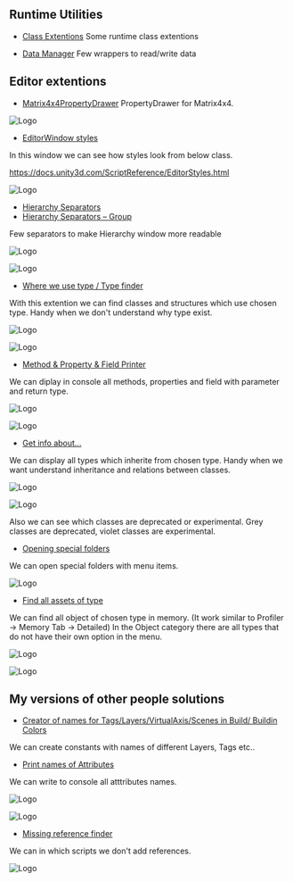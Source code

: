 ## Runtime Utilities
* [Class Extentions](https://github.com/uvivagabond/UB_Unity_Utilities/tree/master/Assets/Scripts/Class%20Extensions) 
Some runtime class extentions
 
* [Data Manager](https://github.com/uvivagabond/UB_Unity_Utilities/blob/master/Assets/Scripts/DataManager.cs) 
Few wrappers to read/write data 
 
## Editor extentions
* [Matrix4x4PropertyDrawer](https://github.com/uvivagabond/UB_Unity_Utilities/tree/master/Assets/Scripts/Class%20Extensions) 
PropertyDrawer for Matrix4x4. 
 
![Logo](https://github.com/uvivagabond/UB_Unity_Utilities/blob/master/README%20Pictures/matrix4x4%20inspector.png)
* [EditorWindow styles](https://github.com/uvivagabond/UB_Unity_Utilities/blob/master/Assets/Editor/MenuItems/EditorStyleWindow.cs) 
 
In this window we can see how styles look from below class.
  
https://docs.unity3d.com/ScriptReference/EditorStyles.html
 
 
![Logo](https://github.com/uvivagabond/UB_Unity_Utilities/blob/master/README%20Pictures/Editor%20window%20styles.png)
 


* [Hierarchy Separators](https://github.com/uvivagabond/UB_Unity_Utilities/blob/master/Assets/Editor/MenuItems/AddHierarchySeparator.cs) 
* [Hierarchy Separators – Group](https://github.com/uvivagabond/UB_Unity_Utilities/blob/master/Assets/Editor/MenuItems/GroupUtility.cs) 
    
Few separators to make Hierarchy window more readable
 
 
![Logo](https://github.com/uvivagabond/UB_Unity_Utilities/blob/master/README%20Pictures/separators%20menu.png)
 
![Logo](https://github.com/uvivagabond/UB_Unity_Utilities/blob/master/README%20Pictures/separators.png)
 

* [Where we use type / Type finder](https://github.com/uvivagabond/UB_Unity_Utilities/tree/master/Assets/Editor/MenuItems/TypeCounter) 
 
With this extention we can find classes and structures which use chosen type. Handy when we don't understand why type exist.
  
![Logo](https://github.com/uvivagabond/UB_Unity_Utilities/blob/master/README%20Pictures/where%20we%20use%20type.png)
 
![Logo](https://github.com/uvivagabond/UB_Unity_Utilities/blob/master/README%20Pictures/where%20we%20use%20type%20Collider.png)
* [Method & Property & Field Printer](https://github.com/uvivagabond/UB_Unity_Utilities/tree/master/Assets/Editor/MenuItems/TypeCounter) 
    
 We can diplay in console all methods, properties and field with parameter and return type. 
      
![Logo](https://github.com/uvivagabond/UB_Unity_Utilities/blob/master/README%20Pictures/all%20methods%20properties%20in.png)
   
![Logo](https://github.com/uvivagabond/UB_Unity_Utilities/blob/master/README%20Pictures/all%20methods%20properties%20in%20Animator.png)

   
* [Get info about...](https://github.com/uvivagabond/UB_Unity_Utilities/blob/master/Assets/Editor/MenuItems/TypeCounter/TypeCounter.cs) 

  
We can display all types which inherite from chosen type. Handy when we want understand inheritance and relations between classes.
   
![Logo](https://github.com/uvivagabond/UB_Unity_Utilities/blob/master/README%20Pictures/GetInfoAbout.png)
  

  
![Logo](https://github.com/uvivagabond/UB_Unity_Utilities/blob/master/README%20Pictures/GetInfo%20About%20SO.png)
    
Also we can see which classes are deprecated or experimental.  Grey classes are deprecated, violet classes are experimental.       
  
* [Opening special folders](https://github.com/uvivagabond/UB_Unity_Utilities/blob/master/Assets/Editor/MenuItems/UBEditorUtility.cs) 
  
We can open special folders with menu items.
   
![Logo](https://github.com/uvivagabond/UB_Unity_Utilities/blob/master/README%20Pictures/folders%20open.png)

   
* [Find all assets of type](https://github.com/uvivagabond/UB_Unity_Utilities/blob/master/Assets/Editor/MenuItems/UBEditorUtility.cs) 

We can find all object of chosen type in memory. (It work similar to Profiler → Memory Tab → Detailed)
In the Object category there are all types that do not have their own option in the menu. 
   
![Logo](https://github.com/uvivagabond/UB_Unity_Utilities/blob/master/README%20Pictures/Find%20all%20objects%20of%20type%20list.png)
   
![Logo](https://github.com/uvivagabond/UB_Unity_Utilities/blob/master/README%20Pictures/find%20all%20objects%20of%20type.png)
 

## My versions of other people solutions

* [Creator of names for Tags/Layers/VirtualAxis/Scenes in Build/ Buildin Colors](https://github.com/uvivagabond/UB_Unity_Utilities/blob/master/Assets/Editor/MenuItems/TagNameCreator.cs)  
  
We can create constants with names of different Layers, Tags etc..
   
* [Print names of Attributes](https://github.com/uvivagabond/UB_Unity_Utilities/blob/master/Assets/Editor/MenuItems/TagNameCreator.cs) 
  
We can write to console all atttributes names.
  
![Logo](https://github.com/uvivagabond/UB_Unity_Utilities/blob/master/README%20Pictures/print%20all%20names%20of%20attributes.png)
   
![Logo](https://github.com/uvivagabond/UB_Unity_Utilities/blob/master/README%20Pictures/attributes.png)
   
* [Missing reference finder](https://github.com/uvivagabond/UB_Unity_Utilities/blob/master/README%20Pictures/missing%20reference.png)
  
We can in which scripts we don't add references.

![Logo](https://github.com/uvivagabond/UB_Unity_Utilities/blob/master/README%20Pictures/missing%20reference.png)




